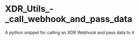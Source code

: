 # XDR_Utils_-_call_webhook_and_pass_data
A python snippet for calling an XDR Webhook and pass data to it
